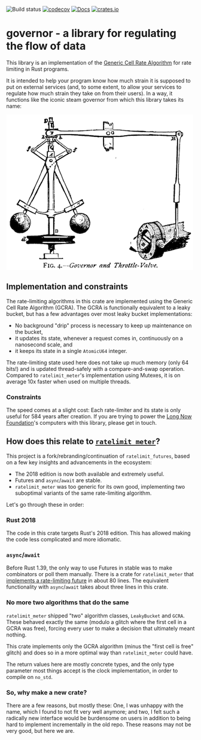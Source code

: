 ![Build status](https://github.com/antifuchs/governor/actions/workflows/ci_push.yml/badge.svg?branch=master) [![codecov](https://codecov.io/gh/antifuchs/governor/branch/master/graph/badge.svg)](https://codecov.io/gh/antifuchs/governor) [![Docs](https://docs.rs/governor/badge.svg)](https://docs.rs/governor/) [![crates.io](https://img.shields.io/crates/v/governor.svg)](https://crates.io/crates/governor)

# governor - a library for regulating the flow of data

This library is an implementation of the [Generic Cell Rate
Algorithm](https://en.wikipedia.org/wiki/Generic_cell_rate_algorithm)
for rate limiting in Rust programs.

It is intended to help your program know how much strain it is
supposed to put on external services (and, to some extent, to allow
your services to regulate how much strain they take on from their
users). In a way, it functions like the iconic steam governor from
which this library takes its name:

![a centrifugal governor](doc/centrifugal-governor.png)

## Implementation and constraints

The rate-limiting algorithms in this crate are implemented using the
Generic Cell Rate Algorithm (GCRA). The GCRA is functionally
equivalent to a leaky bucket, but has a few advantages over most
leaky bucket implementations:

* No background "drip" process is necessary to keep up maintenance on
  the bucket,
* it updates its state, whenever a request comes in, continuously on a
  nanosecond scale, and
* it keeps its state in a single `AtomicU64` integer.

The rate-limiting state used here does not take up much memory (only
64 bits!) and is updated thread-safely with a compare-and-swap
operation. Compared to `ratelimit_meter`'s implementation using
Mutexes, it is on average 10x faster when used on multiple threads.

### Constraints

The speed comes at a slight cost: Each rate-limiter and its state is
only useful for 584 years after creation. If you are trying to power
the [Long Now Foundation](http://longnow.org/)'s computers with this
library, please get in touch.

## How does this relate to [`ratelimit_meter`](https://github.com/antifuchs/ratelimit_meter)?

This project is a fork/rebranding/continuation of `ratelimit_futures`,
based on a few key insights and advancements in the ecosystem:

* The 2018 edition is now both available and extremely useful.
* Futures and `async`/`await` are stable.
* `ratelimit_meter` was too generic for its own good, implementing two
  suboptimal variants of the same rate-limiting algorithm.

Let's go through these in order:

### Rust 2018

The code in this crate targets Rust's 2018 edition. This has allowed
making the code less complicated and more idiomatic.

### `async`/`await`

Before Rust 1.39, the only way to use Futures in stable was to make
combinators or poll them manually. There is a crate for
`ratelimit_meter` that [implements a rate-limiting
future](https://github.com/antifuchs/ratelimit_futures/blob/ea83c1ae468e6089529ce24224686c27c85e5706/src/lib.rs#L70-L155)
in about 80 lines. The equivalent functionality with `async`/`await`
takes about three lines in this crate.

### No more two algorithms that do the same

`ratelimit_meter` shipped "two" algorithm classes, `LeakyBucket` and
`GCRA`. These behaved exactly the same (modulo a glitch where the
first cell in a GCRA was free), forcing every user to make a decision
that ultimately meant nothing.

This crate implements only the GCRA algorithm (minus the "first cell
is free" glitch) and does so in a more optimal way than
`ratelimit_meter` could have.

The return values here are mostly concrete types, and the only type
parameter most things accept is the clock implementation, in order to
compile on `no_std`.

### So, why make a new crate?

There are a few reasons, but mostly these: One, I was unhappy with the
name, which I found to not fit very well anymore; and two, I felt such
a radically new interface would be burdensome on users in addition to
being hard to implement incrementally in the old repo. These reasons
may not be very good, but here we are.
